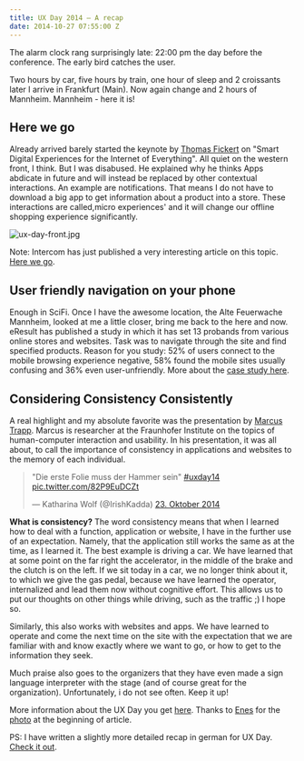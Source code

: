 ```yaml
---
title: UX Day 2014 – A recap
date: 2014-10-27 07:55:00 Z
---
```


The alarm clock rang surprisingly late: 22:00 pm the day before the conference. The early bird catches the user.

Two hours by car, five hours by train, one hour of sleep and 2 croissants later I arrive in Frankfurt (Main). Now again change and 2 hours of Mannheim. Mannheim - here it is!

## Here we go

Already arrived barely started the keynote by [Thomas Fickert](http://thomas-fickert.com) on "Smart Digital Experiences for the Internet of Everything". All quiet on the western front, I think. But I was disabused. He explained why he thinks Apps abdicate in future and will instead be replaced by other contextual interactions. An example are notifications. That means I do not have to download a big app to get information about a product into a store. These interactions are called,micro experiences' and it will change our offline shopping experience significantly.

![ux-day-front.jpg](/uploads/ux-day-front.jpg)

Note: Intercom has just published a very interesting article on this topic. [Here we go](http://blog.intercom.io/the-end-of-apps-as-we-know-them/).

## User friendly navigation on your phone

Enough in SciFi. Once I have the awesome location, the Alte Feuerwache Mannheim, looked at me a little closer, bring me back to the here and now. 
eResult has published a study in which it has set 13 probands from various online stores and websites. Task was to navigate through the site and find specified products. Reason for you study: 52% of users connect to the mobile browsing experience negative, 58% found the mobile sites usually confusing and 36% even user-unfriendly. More about the [case study here](http://www.eresult.de/ux-wissen/forschungsbeitraege/einzelansicht/news/mobile-web-navigation-navigieren-und-orientieren-auf-dem-smartphone/).

## Considering Consistency Consistently
A real highlight and my absolute favorite was the presentation by [Marcus Trapp](https://www.linkedin.com/pub/marcus-trapp/6b/783/170). Marcus is researcher at the Fraunhofer Institute on the topics of human-computer interaction and usability. In his presentation, it was all about, to call the importance of consistency in applications and websites to the memory of each individual.

<blockquote class="twitter-tweet" lang="de"><p>"Die erste Folie muss der Hammer sein" <a href="https://twitter.com/hashtag/uxday14?src=hash">#uxday14</a> <a href="http://t.co/82P9EuDCZt">pic.twitter.com/82P9EuDCZt</a></p>— Katharina Wolf (@IrishKadda) <a href="https://twitter.com/IrishKadda/status/525224894595096576">23. Oktober 2014</a></blockquote>
<script async src="//platform.twitter.com/widgets.js" charset="utf-8"></script>

**What is consistency?**
The word consistency means that when I learned how to deal with a function, application or website, I have in the further use of an expectation. Namely, that the application still works the same as at the time, as I learned it. The best example is driving a car. We have learned that at some point on the far right the accelerator, in the middle of the brake and the clutch is on the left. If we sit today in a car, we no longer think about it, to which we give the gas pedal, because we have learned the operator, internalized and lead them now without cognitive effort. This allows us to put our thoughts on other things while driving, such as the traffic ;) I hope so.

Similarly, this also works with websites and apps. We have learned to operate and come the next time on the site with the expectation that we are familiar with and know exactly where we want to go, or how to get to the information they seek.

Much praise also goes to the organizers that they have even made ​​a sign language interpreter with the stage (and of course great for the organization). Unfortunately, i do not see often. Keep it up! 

More information about the UX Day you get [here](http://www.ux-day.de/).
Thanks to [Enes](http://enesuenal.com/) for the [photo](https://twitter.com/EnesUenal/status/525190412559196160) at the beginning of article.

PS: I have written a slightly more detailed recap in german for UX Day. [Check it out](http://blog.mandarin-medien.de/aus-der-agentur/auf-dem-ux-day-in-mannheim).
